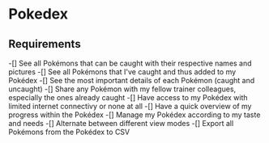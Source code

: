 # Pokedex


## Requirements

-[] See all Pokémons that can be caught with their respective names and pictures
-[] See all Pokémons that I've caught and thus added to my Pokédex
-[] See the most important details of each Pokémon (caught and uncaught)
-[] Share any Pokémon with my fellow trainer colleagues, especially the ones already caught
-[] Have access to my Pokédex with limited internet connectivy or none at all
-[] Have a quick overview of my progress within the Pokédex
-[] Manage my Pokédex according to my taste and needs
-[] Alternate between different view modes
-[] Export all Pokémons from the Pokédex to CSV
